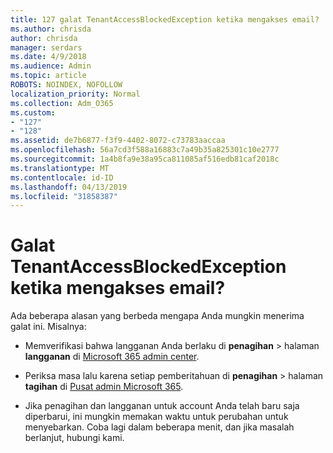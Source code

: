 ```yaml
---
title: 127 galat TenantAccessBlockedException ketika mengakses email?
ms.author: chrisda
author: chrisda
manager: serdars
ms.date: 4/9/2018
ms.audience: Admin
ms.topic: article
ROBOTS: NOINDEX, NOFOLLOW
localization_priority: Normal
ms.collection: Adm_O365
ms.custom:
- "127"
- "128"
ms.assetid: de7b6877-f3f9-4402-8072-c73783aaccaa
ms.openlocfilehash: 56a7cd3f588a16883c7a49b35a825301c10e2777
ms.sourcegitcommit: 1a4b8fa9e38a95ca811085af516edb81caf2018c
ms.translationtype: MT
ms.contentlocale: id-ID
ms.lasthandoff: 04/13/2019
ms.locfileid: "31858387"
---
```

# <a name="getting-a-tenantaccessblockedexception-error-when-accessing-email"></a>Galat TenantAccessBlockedException ketika mengakses email?

Ada beberapa alasan yang berbeda mengapa Anda mungkin menerima galat ini. Misalnya:

- Memverifikasi bahwa langganan Anda berlaku di **penagihan** \> halaman **langganan** di [Microsoft 365 admin center](https://portal.office.com/adminportal/home#/subscriptions).

- Periksa masa lalu karena setiap pemberitahuan di **penagihan** \> halaman **tagihan** di [Pusat admin Microsoft 365](https://portal.office.com/adminportal/home#/billoverview).

- Jika penagihan dan langganan untuk account Anda telah baru saja diperbarui, ini mungkin memakan waktu untuk perubahan untuk menyebarkan. Coba lagi dalam beberapa menit, dan jika masalah berlanjut, hubungi kami.
